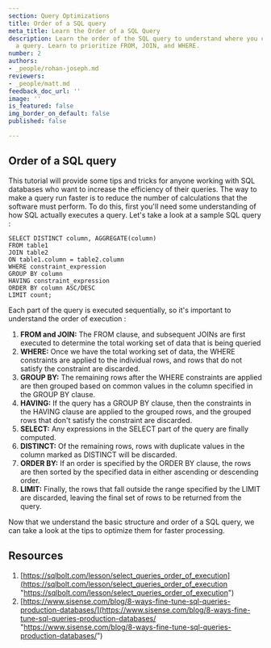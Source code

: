 ```yaml
---
section: Query Optimizations
title: Order of a SQL query
meta_title: Learn the Order of a SQL Query
description: Learn the order of the SQL query to understand where you can optimize
  a query. Learn to prioritize FROM, JOIN, and WHERE.
number: 2
authors:
- _people/rohan-joseph.md
reviewers:
- _people/matt.md
feedback_doc_url: ''
image: ''
is_featured: false
img_border_on_default: false
published: false

---
```

## Order of a SQL query

This tutorial will provide some tips and tricks for anyone working with SQL databases who want to increase the efficiency of their queries. The way to make a query run faster is to reduce the number of calculations that the software must perform. To do this, first you'll need some understanding of how SQL actually executes a query. Let's take a look at a sample SQL query :

    SELECT DISTINCT column, AGGREGATE(column)
    FROM table1
    JOIN table2
    ON table1.column = table2.column
    WHERE constraint_expression
    GROUP BY column
    HAVING constraint_expression
    ORDER BY column ASC/DESC
    LIMIT count;

Each part of the query is executed sequentially, so it's important to understand the order of execution :

1. **FROM and JOIN:** The FROM clause, and subsequent JOINs are first executed to determine the total working set of data that is being queried
2. **WHERE:** Once we have the total working set of data, the WHERE constraints are applied to the individual rows, and rows that do not satisfy the constraint are discarded.
3. **GROUP BY:** The remaining rows after the WHERE constraints are applied are then grouped based on common values in the column specified in the GROUP BY clause.
4. **HAVING:** If the query has a GROUP BY clause, then the constraints in the HAVING clause are applied to the grouped rows, and the grouped rows that don't satisfy the constraint are discarded.
5. **SELECT:** Any expressions in the SELECT part of the query are finally computed.
6. **DISTINCT:** Of the remaining rows, rows with duplicate values in the column marked as DISTINCT will be discarded.
7. **ORDER BY:** If an order is specified by the ORDER BY clause, the rows are then sorted by the specified data in either ascending or descending order.
8. **LIMIT:** Finally, the rows that fall outside the range specified by the LIMIT are discarded, leaving the final set of rows to be returned from the query.

Now that we understand the basic structure and order of a SQL query, we can take a look at the tips to optimize them for faster processing.

## Resources

1. [https://sqlbolt.com/lesson/select_queries_order_of_execution](https://sqlbolt.com/lesson/select_queries_order_of_execution "https://sqlbolt.com/lesson/select_queries_order_of_execution")
2. [https://www.sisense.com/blog/8-ways-fine-tune-sql-queries-production-databases/](https://www.sisense.com/blog/8-ways-fine-tune-sql-queries-production-databases/ "https://www.sisense.com/blog/8-ways-fine-tune-sql-queries-production-databases/")